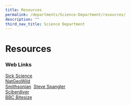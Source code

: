 ```yaml
---
title: Resources
permalink: /departments/Science-Department/resources/
description: ""
third_nav_title: Science Department
---
```

# Resources

### Web Links

[Sick Science](http://www.youtube.com/user/SteveSpanglerScience)  
[NatGeoWild](http://www.youtube.com/user/NatGeoWild)    
[Smithsonian](http://www.youtube.com/user/SmithsonianVideos)  
[Steve Spangler](http://www.stevespanglerscience.com/)   
[Sciberdiver](http://sciberdiver.wikispaces.com/)   
[BBC Bitesize](http://www.bbc.co.uk/bitesize/ks2/science/)